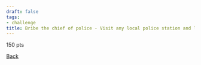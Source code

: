 ```yaml
---
draft: false
tags:
- challenge
title: Bribe the chief of police - Visit any local police station and leave a dollar outside with a note outlining your demands.
---
```

150 pts

[Back](https://shadybraden.com/jetlag) 
